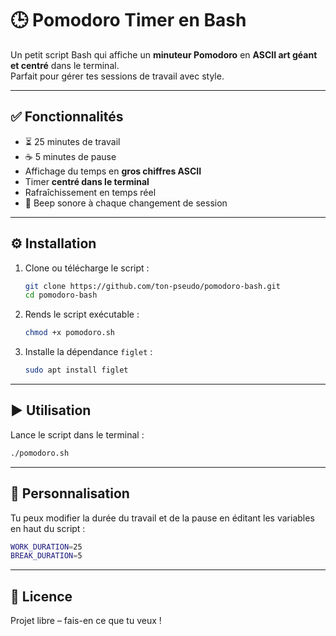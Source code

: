 # 🕒 Pomodoro Timer en Bash

Un petit script Bash qui affiche un **minuteur Pomodoro** en **ASCII art géant et centré** dans le terminal.  
Parfait pour gérer tes sessions de travail avec style.

---

## ✅ Fonctionnalités

- ⏳ 25 minutes de travail
- ☕ 5 minutes de pause
- Affichage du temps en **gros chiffres ASCII**
- Timer **centré dans le terminal**
- Rafraîchissement en temps réel
- 🔔 Beep sonore à chaque changement de session

---

## ⚙️ Installation

1. Clone ou télécharge le script :
    ```bash
    git clone https://github.com/ton-pseudo/pomodoro-bash.git
    cd pomodoro-bash
    ```
2. Rends le script exécutable :
    ```bash
    chmod +x pomodoro.sh
    ```
3. Installe la dépendance `figlet` :
    ```bash
    sudo apt install figlet
    ```

---

## ▶️ Utilisation

Lance le script dans le terminal :
```bash
./pomodoro.sh
```

---

## 🔧 Personnalisation

Tu peux modifier la durée du travail et de la pause en éditant les variables en haut du script :
```bash
WORK_DURATION=25
BREAK_DURATION=5
```

---

## 📝 Licence

Projet libre – fais-en ce que tu veux !
